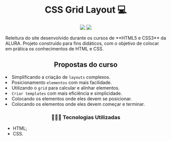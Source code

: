 <h1 align="center"> CSS Grid Layout 💻 </h1>
  
<p align="center">
  <img src="https://img.shields.io/static/v1?label=SUBLIMETEXT3&message=IDE&color=blue&style=for-the-badge&logo=SUBLIMETEXT3"/>
  <img src="http://img.shields.io/static/v1?label=STATUS&message=CONCLUIDO&color=GREEN&style=for-the-badge"/>
</p>
Releitura do site desenvolvido durante os cursos de **HTML5 e CSS3** da ALURA.  Projeto construído para fins didáticos, com o objetivo de colocar em prática os conhecimentos de HTML e CSS.

<h2 align="center"> Propostas do curso</h2

* Simplificando a criação de `layouts` complexos.
* Posicionamento `elementos` com mais facilidade.
* Utilizando o `grid` para calcular e alinhar elementos.
* `Criar templates` com mais eficiência e simplicidade.
* Colocando os elementos onde eles devem se posicionar.
* Colocando os elementos onde eles devem começar e terminar.

<h3 align="center">👩🏽‍💻 Tecnologias Utilizadas</h3>   

* HTML;
* CSS.
